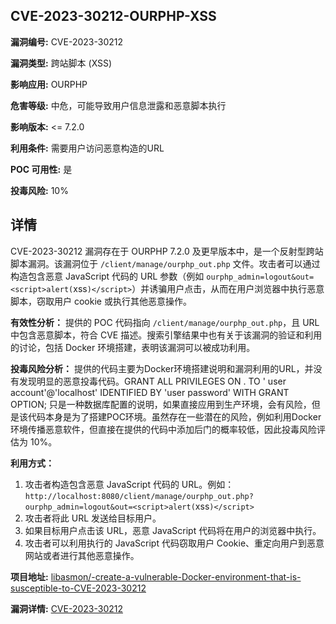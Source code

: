 ## CVE-2023-30212-OURPHP-XSS

**漏洞编号:** CVE-2023-30212

**漏洞类型:** 跨站脚本 (XSS)

**影响应用:** OURPHP

**危害等级:** 中危，可能导致用户信息泄露和恶意脚本执行

**影响版本:** <= 7.2.0

**利用条件:** 需要用户访问恶意构造的URL

**POC 可用性:** 是

**投毒风险:** 10%

## 详情

CVE-2023-30212 漏洞存在于 OURPHP 7.2.0 及更早版本中，是一个反射型跨站脚本漏洞。该漏洞位于 `/client/manage/ourphp_out.php` 文件。攻击者可以通过构造包含恶意 JavaScript 代码的 URL 参数（例如 `ourphp_admin=logout&out=<script>alert(`xss`)</script>`）并诱骗用户点击，从而在用户浏览器中执行恶意脚本，窃取用户 cookie 或执行其他恶意操作。

**有效性分析：**
提供的 POC 代码指向 `/client/manage/ourphp_out.php`，且 URL 中包含恶意脚本，符合 CVE 描述。搜索引擎结果中也有关于该漏洞的验证和利用的讨论，包括 Docker 环境搭建，表明该漏洞可以被成功利用。

**投毒风险分析：**
提供的代码主要为Docker环境搭建说明和漏洞利用的URL，并没有发现明显的恶意投毒代码。GRANT ALL PRIVILEGES ON . TO ' user account'@'localhost' IDENTIFIED BY 'user password' WITH GRANT OPTION;  只是一种数据库配置的说明，如果直接应用到生产环境，会有风险，但是该代码本身是为了搭建POC环境。虽然存在一些潜在的风险，例如利用Docker环境传播恶意软件，但直接在提供的代码中添加后门的概率较低，因此投毒风险评估为 10%。

**利用方式：**
1.  攻击者构造包含恶意 JavaScript 代码的 URL。例如：`http://localhost:8080/client/manage/ourphp_out.php?ourphp_admin=logout&out=<script>alert(`xss`)</script>`
2.  攻击者将此 URL 发送给目标用户。
3.  如果目标用户点击该 URL，恶意 JavaScript 代码将在用户的浏览器中执行。
4.  攻击者可以利用执行的 JavaScript 代码窃取用户 Cookie、重定向用户到恶意网站或者进行其他恶意操作。

**项目地址:** [libasmon/-create-a-vulnerable-Docker-environment-that-is-susceptible-to-CVE-2023-30212](https://github.com/libasmon/-create-a-vulnerable-Docker-environment-that-is-susceptible-to-CVE-2023-30212)

**漏洞详情:** [CVE-2023-30212](https://nvd.nist.gov/vuln/detail/CVE-2023-30212)